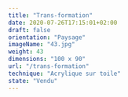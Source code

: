 ```yaml
---
title: "Trans-formation"
date: 2020-07-26T17:15:01+02:00
draft: false
orientation: "Paysage"
imageName: "43.jpg"
weight: 43
dimensions: "100 x 90"
url: "/trans-formation"
technique: "Acrylique sur toile"
state: "Vendu"
---
```



